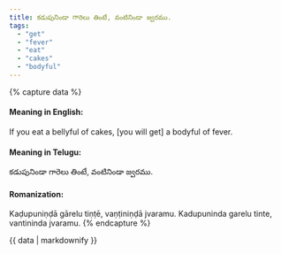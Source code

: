 ```yaml
---
title: కడుపునిండా గారెలు తింటే, వంటినిండా జ్వరము.
tags:
  - "get"
  - "fever"
  - "eat"
  - "cakes"
  - "bodyful"
---
```


{% capture data %}
#### Meaning in English:
If you eat a bellyful of cakes, [you will get] a bodyful of fever.

#### Meaning in Telugu:
కడుపునిండా గారెలు తింటే, వంటినిండా జ్వరము.

#### Romanization:
Kaḍupuniṇḍā gārelu tiṇṭē, vaṇṭiniṇḍā jvaramu.
Kadupuninda garelu tinte, vantininda jvaramu.
{% endcapture %}

{{ data | markdownify }}

